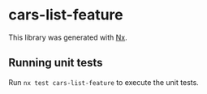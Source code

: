 # cars-list-feature

This library was generated with [Nx](https://nx.dev).

## Running unit tests

Run `nx test cars-list-feature` to execute the unit tests.
